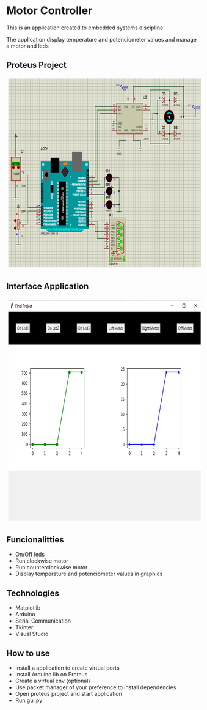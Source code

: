 # Motor Controller
<p>This is an application created to embedded systems discipline</p>
<p>The application display temperature and potenciometer values and manage a motor and leds</p>

<h2>Proteus Project</h2>
<div align="center">
  <img src="./images/proteus_image.png" alt="Project on Proteus" width="706" height="494"style="margin: 5px;">
  
</div>

<h2>Interface Application</h2>

<div align="center">
  <img src="./images/app.png" alt="application" width="744" height="578" style="margin: 5px;">
</div>

<h2>Funcionalitties</h2>
<ul>
  <li>On/Off leds</li>
  <li>Run clockwise motor</li>
  <li>Run counterclockwise motor</li>
  <li>Display temperature and potenciometer values in graphics</li>
</ul>
<h2>Technologies</h2>
<ul>
  <li>Matplotlib</li>
  <li>Arduino</li>
  <li>Serial Communication</li>
  <li>Tkinter</li>
  <li>Visual Studio</li>
</ul>
<h2>How to use</h2>
<ul>
  <li>Install a application to create virtual ports</li>
  <li>Install Arduino lib on Proteus</li>
  <li>Create a virtual env (optional)</li>
  <li>Use packet manager of your preference to install dependencies</li>
  <li>Open proteus project and start application</li>
  <li>Run gui.py</li>
</ul>


